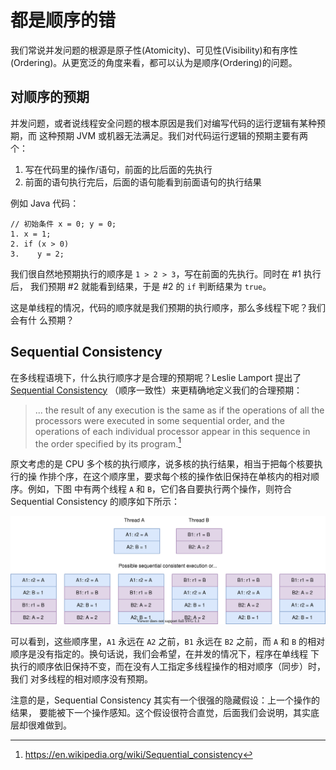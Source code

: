 # 都是顺序的错

我们常说并发问题的根源是原子性(Atomicity)、可见性(Visibility)和有序性
(Ordering)。从更宽泛的角度来看，都可以认为是顺序(Ordering)的问题。

## 对顺序的预期

并发问题，或者说线程安全问题的根本原因是我们对编写代码的运行逻辑有某种预期，而
这种预期 JVM 或机器无法满足。我们对代码运行逻辑的预期主要有两个：

1. 写在代码里的操作/语句，前面的比后面的先执行
2. 前面的语句执行完后，后面的语句能看到前面语句的执行结果

例如 Java 代码：

```
// 初始条件 x = 0; y = 0;
1. x = 1;
2. if (x > 0)
3.    y = 2;
```

我们很自然地预期执行的顺序是 `1 > 2 > 3`，写在前面的先执行。同时在 #1 执行后，
我们预期 #2 就能看到结果，于是 #2 的 `if` 判断结果为 `true`。

这是单线程的情况，代码的顺序就是我们预期的执行顺序，那么多线程下呢？我们会有什
么预期？

## Sequential Consistency

在多线程语境下，什么执行顺序才是合理的预期呢？Leslie Lamport 提出了 [Sequential
Consistency](https://www.microsoft.com/en-us/research/uploads/prod/2016/12/How-to-Make-a-Multiprocessor-Computer-That-Correctly-Executes-Multiprocess-Programs.pdf)
（顺序一致性）来更精确地定义我们的合理预期：

> ... the result of any execution is the same as if the operations of all the
> processors were executed in some sequential order, and the operations of
> each individual processor appear in this sequence in the order specified by
> its program.[^sequential-consistency]

原文考虑的是 CPU 多个核的执行顺序，说多核的执行结果，相当于把每个核要执行的操
作排个序，在这个顺序里，要求每个核的操作依旧保持在单核内的相对顺序。例如，下图
中有两个线程 `A` 和 `B`，它们各自要执行两个操作，则符合 Sequential Consistency
的顺序如下所示：

![Sequential Consistent Execution Orders](Sequential-Consistency.svg)

可以看到，这些顺序里，`A1` 永远在 `A2` 之前，`B1` 永远在 `B2` 之前，而 `A` 和
`B` 的相对顺序是没有指定的。换句话说，我们会希望，在并发的情况下，程序在单线程
下执行的顺序依旧保持不变，而在没有人工指定多线程操作的相对顺序（同步）时，我们
对多线程的相对顺序没有预期。

注意的是，Sequential Consistency 其实有一个很强的隐藏假设：上一个操作的结果，
要能被下一个操作感知。这个假设很符合直觉，后面我们会说明，其实底层却很难做到。



[^sequential-consistency]: https://en.wikipedia.org/wiki/Sequential_consistency
